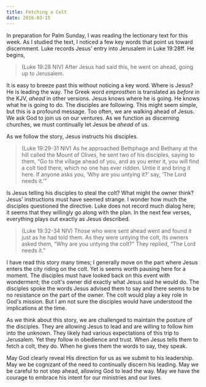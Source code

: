```yaml
---
title: Fetching a Colt
date: 2016-03-15
---
```

 
In preparation for Palm Sunday, I was reading the lectionary text for this week. As I studied the text, I noticed a few key words that point us toward discernment. Luke records Jesus' entry into Jerusalem in Luke 19:28ff. He begins,

>(Luke 19:28 NIV) After Jesus had said this, he went on ahead, going up to Jerusalem.

It is easy to breeze past this without noticing a key word. Where is Jesus? He is leading the way. The Greek word _emprosthen_ is translated as _before_ in the KJV, _ahead_ in other versions. Jesus knows where he is going. He knows what he is going to do. The disciples are following. This might seem simple, but this is a profound message. Too often, we are walking ahead of Jesus. We ask God to join us on our ventures. As we function as discerning churches, we must continually let Jesus be _ahead_ of us. 

As we follow the story, Jesus instructs his disciples.

>(Luke 19:29-31 NIV) As he approached Bethphage and Bethany at the hill called the Mount of Olives, he sent two of his disciples, saying to them, “Go to the village ahead of you, and as you enter it, you will find a colt tied there, which no one has ever ridden. Untie it and bring it here. If anyone asks you, ‘Why are you untying it?’ say, ‘The Lord needs it.’”

Is Jesus telling his disciples to steal the colt? What might the owner think? Jesus' instructions must have seemed strange. I wonder how much the disciples questioned the directive. Luke does not record much dialog here; it seems that they willingly go along with the plan. In the next few verses, everything plays out exactly as Jesus described.

>(Luke 19:32-34 NIV) Those who were sent ahead went and found it just as he had told them. As they were untying the colt, its owners asked them, “Why are you untying the colt?” They replied, “The Lord needs it.”

I have read this story many times; I generally move on the part where Jesus enters the city riding on the colt. Yet is seems worth pausing here for a moment. The disciples must have looked back on this event with wonderment; the colt's owner did exactly what Jesus said he would do. The disciples spoke the words Jesus advised them to say and there seems to be no resistance on the part of the owner. The colt would play a key role in God's mission. But I am not sure the disciples would have understood the implications at the time. 

As we think about this story, we are challenged to maintain the posture of the disciples. They are allowing Jesus to lead and are willing to follow him into the unknown. They likely had various expectations of this trip to Jerusalem. Yet they follow in obedience and trust. When Jesus tells them to fetch a colt, they do. When he gives them the words to say, they speak. 

May God clearly reveal His direction for us as we submit to his leadership. May we be cognizant of the need to continually discern his leading. May we be careful to not step ahead, allowing God to lead the way. May we have the courage to embrace his intent for our ministries and our lives.

